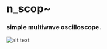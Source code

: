 # n_scop~
### simple multiwave oscilloscope.
![alt text](https://github.com/nioelumijkee/n_scop/master/image/screen.png?raw=true "screen")
